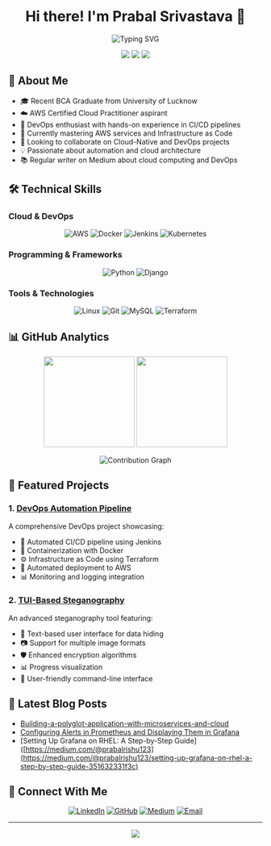 <h1 align="center">Hi there! I'm Prabal Srivastava 👋</h1>

<p align="center">
  <img src="https://readme-typing-svg.herokuapp.com?font=Fira+Code&pause=1000&width=435&lines=Cloud+Computing+Enthusiast;DevOps+Learner;Python" alt="Typing SVG" />
</p>

<div align="center">
  
[![](https://komarev.com/ghpvc/?username=Prabal-Srivastava&color=blue&label=Profile+Views)](https://github.com/Prabal-Srivastava)
[![](https://img.shields.io/github/followers/Prabal-Srivastava?label=Followers&style=social)](https://github.com/Prabal-Srivastava)
[![](https://img.shields.io/badge/LinkedIn-Connect-blue)](https://www.linkedin.com/in/srivastava-prabal)

</div>

## 💫 About Me
- 🎓 Recent BCA Graduate from University of Lucknow
- ☁️ AWS Certified Cloud Practitioner aspirant
- 🚀 DevOps enthusiast with hands-on experience in CI/CD pipelines
- 🌱 Currently mastering AWS services and Infrastructure as Code
- 👯 Looking to collaborate on Cloud-Native and DevOps projects
- 💡 Passionate about automation and cloud architecture
- 📚 Regular writer on Medium about cloud computing and DevOps

## 🛠️ Technical Skills

### Cloud & DevOps
<p align="center">
  <img src="https://img.shields.io/badge/AWS-%23FF9900.svg?style=for-the-badge&logo=amazon-aws&logoColor=white" alt="AWS" />
  <img src="https://img.shields.io/badge/docker-%230db7ed.svg?style=for-the-badge&logo=docker&logoColor=white" alt="Docker" />
  <img src="https://img.shields.io/badge/Jenkins-%232C5263.svg?style=for-the-badge&logo=jenkins&logoColor=white" alt="Jenkins" />
  <img src="https://img.shields.io/badge/kubernetes-%23326ce5.svg?style=for-the-badge&logo=kubernetes&logoColor=white" alt="Kubernetes" />
</p>

### Programming & Frameworks
<p align="center">
  <img src="https://img.shields.io/badge/python-3670A0?style=for-the-badge&logo=python&logoColor=ffdd54" alt="Python" />
  <img src="https://img.shields.io/badge/django-%23092E20.svg?style=for-the-badge&logo=django&logoColor=white" alt="Django" />
</p>

### Tools & Technologies
<p align="center">
  <img src="https://img.shields.io/badge/linux-FCC624?style=for-the-badge&logo=linux&logoColor=black" alt="Linux" />
  <img src="https://img.shields.io/badge/git-%23F05033.svg?style=for-the-badge&logo=git&logoColor=white" alt="Git" />
  <img src="https://img.shields.io/badge/mysql-%2300f.svg?style=for-the-badge&logo=mysql&logoColor=white" alt="MySQL" />
  <img src="https://img.shields.io/badge/terraform-%235835CC.svg?style=for-the-badge&logo=terraform&logoColor=white" alt="Terraform" />
</p>

## 📊 GitHub Analytics
<p align="center">
  <img src="https://github-readme-stats.vercel.app/api?username=Prabal-Srivastava&show_icons=true&theme=tokyonight&hide_border=true&include_all_commits=true&count_private=true" height="180" />
  <img src="https://github-readme-streak-stats.herokuapp.com/?user=Prabal-Srivastava&theme=tokyonight&hide_border=true" height="180" />
</p>

<p align="center">
  <img src="https://github-readme-activity-graph.vercel.app/graph?username=Prabal-Srivastava&theme=tokyo-night&hide_border=true" alt="Contribution Graph" />
</p>

## 🌟 Featured Projects

### 1. [DevOps Automation Pipeline](https://github.com/Prabal-Srivastava/devops_project)
A comprehensive DevOps project showcasing:
- 🔄 Automated CI/CD pipeline using Jenkins
- 🐳 Containerization with Docker
- ⚙️ Infrastructure as Code using Terraform
- 🚀 Automated deployment to AWS
- 📊 Monitoring and logging integration

### 2. [TUI-Based Steganography](https://github.com/Prabal-Srivastava/Stegnography_TUI_Based_Project)
An advanced steganography tool featuring:
- 🔐 Text-based user interface for data hiding
- 📷 Support for multiple image formats
- 🛡️ Enhanced encryption algorithms
- 📊 Progress visualization
- 🎯 User-friendly command-line interface

## 📝 Latest Blog Posts
<!-- BLOG-POST-LIST:START -->
- [Building-a-polyglot-application-with-microservices-and-cloud](https://medium.com/@prabalrishu123/building-a-polyglot-application-with-microservices-and-cloud-28a8d957de0d)
- [Configuring Alerts in Prometheus and Displaying Them in Grafana]([https://medium.com/@prabalrishu123](https://medium.com/@prabalrishu123/configuring-alerts-in-prometheus-and-displaying-them-in-grafana-e0554c65eca8))
- [Setting Up Grafana on RHEL: A Step-by-Step Guide]([https://medium.com/@prabalrishu123](https://medium.com/@prabalrishu123/setting-up-grafana-on-rhel-a-step-by-step-guide-351632331f3c)
<!-- BLOG-POST-LIST:END -->

## 🤝 Connect With Me
<p align="center">
  <a href="https://www.linkedin.com/in/srivastava-prabal"><img src="https://img.shields.io/badge/LinkedIn-%230077B5.svg?style=for-the-badge&logo=linkedin&logoColor=white" alt="LinkedIn" /></a>
  <a href="https://github.com/Prabal-Srivastava"><img src="https://img.shields.io/badge/GitHub-%23121011.svg?style=for-the-badge&logo=github&logoColor=white" alt="GitHub" /></a>
  <a href="https://medium.com/@prabalrishu123"><img src="https://img.shields.io/badge/Medium-12100E?style=for-the-badge&logo=medium&logoColor=white" alt="Medium" /></a>
  <a href="mailto:prabalrishu123@gmail.com"><img src="https://img.shields.io/badge/Email-D14836?style=for-the-badge&logo=gmail&logoColor=white" alt="Email" /></a>
</p>

---

<p align="center">
  <img src="https://capsule-render.vercel.app/api?type=waving&color=gradient&height=100&section=footer" />
</p>
